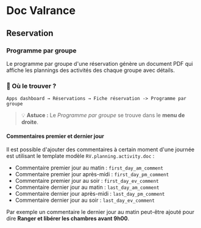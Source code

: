 # Doc Valrance

## Reservation

### Programme par groupe

Le programme par groupe d'une réservation génère un document PDF qui affiche les plannings des activités des chaque groupe avec détails.

### 📍 Où le trouver ?

`Apps dashboard → Réservations → Fiche réservation -> Programme par groupe`

> 💡 **Astuce :** Le *Programme par groupe* se trouve dans le **menu de droite**.

#### Commentaires premier et dernier jour

Il est possible d'ajouter des commentaires à certain moment d'une journée est utilisant le template modèle `RV.planning.activity.doc` :
  - Commentaire premier jour au matin : `first_day_am_comment`
  - Commentaire premier jour après-midi : `first_day_pm_comment`
  - Commentaire premier jour au soir : `first_day_ev_comment`
  - Commentaire dernier jour au matin : `last_day_am_comment`
  - Commentaire dernier jour après-midi : `last_day_pm_comment`
  - Commentaire dernier jour au soir : `last_day_ev_comment`

Par exemple un commentaire le dernier jour au matin peut-être ajouté pour dire **Ranger et libérer les chambres avant 9h00**.
